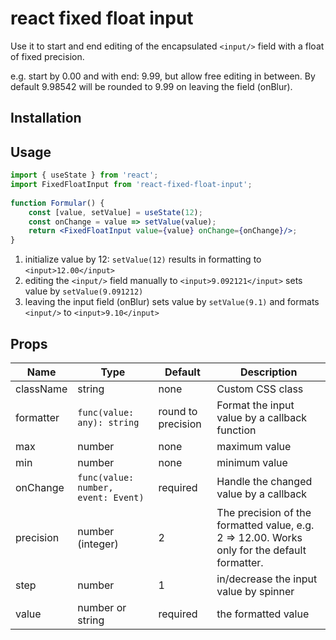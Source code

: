 # react fixed float input

Use it to start and end editing of the encapsulated ````<input/>```` field with a float of fixed precision.

e.g. start by 0.00 and with end: 9.99, but allow free editing in between. By default 9.98542 will be rounded to 9.99 on leaving the field (onBlur). 

## Installation
 
## Usage


```jsx
import { useState } from 'react';
import FixedFloatInput from 'react-fixed-float-input';
 
function Formular() {
    const [value, setValue] = useState(12);
    const onChange = value => setValue(value);
    return <FixedFloatInput value={value} onChange={onChange}/>;
}
 ```
 
1) initialize value by 12: ````setValue(12)```` results in formatting to ````<input>12.00</input>```` 
2) editing the ````<input/>```` field manually to ````<input>9.092121</input>```` sets value by ````setValue(9.091212)````
3) leaving the input field (onBlur) sets value by ````setValue(9.1)```` and formats ````<input/>```` to ````<input>9.10</input>````  

## Props

| Name | Type | Default | Description |
| -----|------| --------| ----------- |
| className | string | none | Custom CSS class |   
| formatter | ````func(value: any): string```` | round to precision | Format the input value by a callback function |
| max | number | none | maximum value |
| min | number | none | minimum value |
| onChange | ````func(value: number, event: Event)````| required | Handle the changed value by a callback |
| precision | number (integer) | 2 | The precision of the formatted value, e.g. 2 => 12.00. Works only for the default formatter. |
| step | number | 1 | in/decrease the input value by spinner |
| value | number or string | required | the formatted value | 
